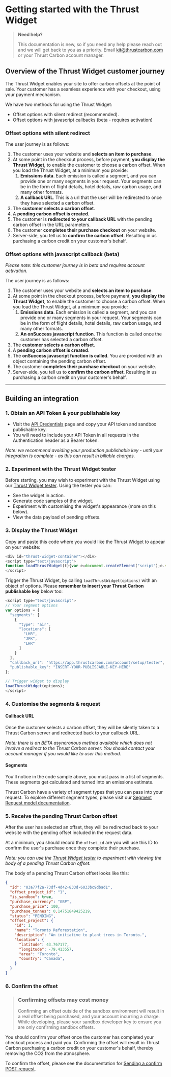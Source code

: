 # Getting started with the Thrust Widget

> **Need help?**
>
> This documentation is new, so if you need any help please reach out and we will get back to you as a priority. Email kit@thrustcarbon.com or your Thrust Carbon account manager.

## Overview of the Thrust Widget customer journey

The Thrust Widget enables your site to offer carbon offsets at the point of sale. Your customer has a seamless experience with your checkout, using your payment mechanism.

We have two methods for using the Thrust Widget:
* Offset options with silent redirect (recommended).
* Offset options with javascript callbacks (beta - requires activation)

### Offset options with silent redirect

The user journey is as follows:
1. The customer uses your website and **selects an item to purchase**.
2. At some point in the checkout process, before payment, **you display the Thrust Widget**, to enable the customer to choose a carbon offset. When you load the Thrust Widget, at a minimum you provide:
    1. **Emissions data**. Each emission is called a segment, and you can provide one or many segments in your request. Your segments can be in the form of flight details, hotel details, raw carbon usage, and many other formats.
    2. **A callback URL**. This is a url that the user will be redirected to once they have selected a carbon offset.
3. The **customer selects a carbon offset**.
4. A **pending carbon offset is created**.
5. The customer is **redirected to your callback URL** with the pending carbon offset in the URL parameters.
6. The customer **completes their purchase checkout** on your website.
7. Server-side, you tell us to **confirm the carbon offset**. Resulting in us purchasing a carbon credit on your customer's behalf.

### Offset options with javascript callback (beta)

*Please note: this customer journey is in beta and requires account activation.*

The user journey is as follows:
1. The customer uses your website and **selects an item to purchase**.
2. At some point in the checkout process, before payment, **you display the Thrust Widget**, to enable the customer to choose a carbon offset. When you load the Thrust Widget, at a minimum you provide:
    1. **Emissions data**. Each emission is called a segment, and you can provide one or many segments in your request. Your segments can be in the form of flight details, hotel details, raw carbon usage, and many other formats.
    2. **An onSuccess javascript function**. This function is called once the customer has selected a carbon offset.
3. The **customer selects a carbon offset**.
4. A **pending carbon offset is created**.
5. The **onSuccess javascript function is called**. You are provided with an object containing the pending carbon offset.
6. The customer **completes their purchase checkout** on your website.
7. Server-side, you tell us to **confirm the carbon offset**. Resulting in us purchasing a carbon credit on your customer's behalf.

---

## Building an integration

### 1. Obtain an API Token & your publishable key

- Visit the [API Credentials](https://app.thrustcarbon.com/account/api-credential) page and copy your API token and sandbox publishable key.
- You will need to include your API Token in all requests in the Authentication header as a Bearer token.

*Note: we recommend avoiding your production publishable key - until your integration is complete - as this can result in billable charges.*

### 2. Experiment with the Thrust Widget tester

Before starting, you may wish to experiment with the Thrust Widget using our [Thrust Widget tester](https://app.thrustcarbon.com/account/setup/tester). Using the tester you can:

* See the widget in action.
* Generate code samples of the widget.
* Experiment with customising the widget's appearance (more on this below).
* View the data payload of pending offsets.

### 3. Display the Thrust Widget

Copy and paste this code where you would like the Thrust Widget to appear on your website:
```javascript
<div id="thrust-widget-container"></div>
<script type="text/javascript">
function loadThrustWidget(t){var e=document.createElement("script");e.src="https://cdn.thrustcarbon.com/widget.js";var n=function(){__loadThrustWidgetInternal(t)};e.onload=n,e.onreadystatechange=n,document.body.appendChild(e)}
</script>
```

Trigger the Thrust Widget, by calling `loadThrustWidget(options)` with an object of options. Please **remember to insert your Thrust Carbon publishable key** below too:
```javascript
<script type="text/javascript">
// Your segment options
var options = {
  "segments": [
    {
      "type": "air",
      "locations": [
        "LHR",
        "JFK",
        "LHR"
      ]
    }
  ],
  "callback_url": "https://app.thrustcarbon.com/account/setup/tester",
  "publishable_key": "INSERT-YOUR-PUBLISJABLE-KEY-HERE"
};

// Trigger widget to display
loadThrustWidget(options);
</script>
```

### 4. Customise the segments & request

#### Callback URL

Once the customer selects a carbon offset, they will be silently taken to a Thrust Carbon server and redirected back to your callback URL.

*Note: there is an BETA asyncronous method available which does not involve a redirect to the Thrust Carbon server. You should contact your account manager if you would like to user this method.*

#### Segments

You'll notice in the code sample above, you must pass in a list of segments. These segments get calculated and turned into an emissions estimate.

Thrust Carbon have a variety of segment types that you can pass into your request. To explore different segment types, please visit our [Segment Request model documentation](https://docs.thrustcarbon.com/docs/thrust-docs/models/segment-requests/segment-request.v1.yaml).

### 5. Receive the pending Thrust Carbon offset

After the user has selected an offset, they will be redirected back to your website with the pending offset included in the request data. 

At a minimum, you should record the `offset_id` are you will use this ID to confirm the user's purchase once they complete their purchase.

*Note: you can use the [Thrust Widget tester](http://app.thrustcarbon.com/account/setup/tester) to experiment with viewing the body of a pending Thrust Carbon offset.*

The body of a pending Thrust Carbon offset looks like this:
```json
{
  "id": "03a77f2a-73df-4d42-833d-6033bc9dbad1",
  "offset_project_id": "1",
  "is_sandbox": true,
  "purchase_currency": "GBP",
  "purchase_price": 100,
  "purchase_tonnes": 0.14751849425219,
  "status": "PENDING",
  "offset_project": {
    "id": 1,
    "name": "Toronto Reforestation",
    "description": "An initiative to plant trees in Toronto.",
    "location": {
      "latitude": 43.767177,
      "longitude": -79.413557,
      "area": "Toronto",
      "country": "Canada",
    }
  }
}
```

### 6. Confirm the offset

<!-- theme: warning -->

> ### Confirming offsets may cost money
>
> Confirming an offset outside of the sandbox environment will result in a real offset being purchased, and your account incurring a charge. While developing, please your sandbox developer key to ensure you are only confirming sandbox offsets.

You should confirm your offset once the customer has completed your checkout process and paid you. Confirming the offset will result in Thrust Carbon purchasing a carbon credit on your customer's behalf, thereby removing the CO2 from the atmosphere.

To confirm the offset, please see the documentation for [Sending a confirm POST request](endpoints/2-widget.v1.json/paths/~1offsets~1{offsetId}~1confirm).
